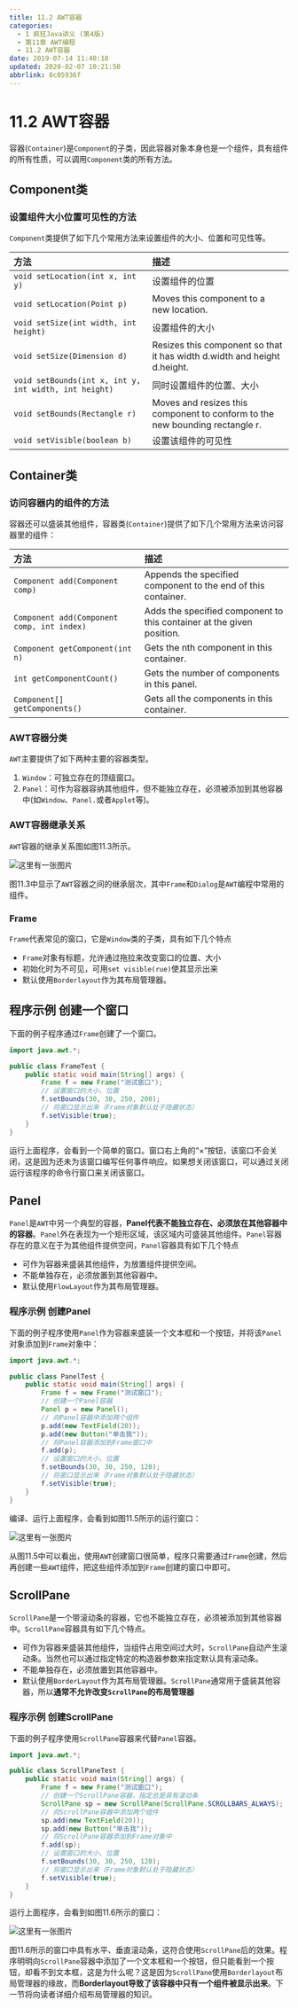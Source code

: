 ```yaml
---
title: 11.2 AWT容器
categories: 
  - 1 疯狂Java讲义 (第4版)
  - 第11章 AWT编程
  - 11.2 AWT容器
date: 2019-07-14 11:40:18
updated: 2020-02-07 10:21:50
abbrlink: 8c05936f
---
```

# 11.2 AWT容器
容器(`Container`)是`Component`的子类，因此容器对象本身也是一个组件，具有组件的所有性质，可以调用`Component`类的所有方法。
## Component类
### 设置组件大小位置可见性的方法
`Component`类提供了如下几个常用方法来设置组件的大小、位置和可见性等。

|方法|描述|
|:--|:--|
|`void setLocation(int x, int y)`|设置组件的位置|
|`void setLocation(Point p)`|Moves this component to a new location.|
|`void setSize(int width, int height)`|设置组件的大小|
|`void setSize(Dimension d)`|Resizes this component so that it has width d.width and height d.height.|
|`void setBounds(int x, int y, int width, int height)`|同时设置组件的位置、大小|
|`void setBounds(Rectangle r)`|Moves and resizes this component to conform to the new bounding rectangle r.|
|`void setVisible(boolean b)`|设置该组件的可见性|

## Container类
### 访问容器内的组件的方法
容器还可以盛装其他组件，容器类(`Container`)提供了如下几个常用方法来访问容器里的组件：

|方法|描述|
|:--|:--|
|`Component add(Component comp)`|Appends the specified component to the end of this container.|
|`Component add(Component comp, int index)`|Adds the specified component to this container at the given position.|
|`Component getComponent(int n)`|Gets the nth component in this container.|
|`int getComponentCount()`|Gets the number of components in this panel.|
|`Component[] getComponents()`|Gets all the components in this container.|

### AWT容器分类
`AWT`主要提供了如下两种主要的容器类型。
1. `Window`：可独立存在的顶级窗口。
2. `Panel`：可作为容器容纳其他组件，但不能独立存在，必须被添加到其他容器中(如`Window`、`Panel.`或者`Applet`等)。

### AWT容器继承关系
`AWT`容器的继承关系图如图11.3所示。

![这里有一张图片](https://raw.githubusercontent.com/lanlan2017/images/master/CrazyJavaHandout4/Chapter11/Figure11.3/1.png)

图11.3中显示了`AWT`容器之间的继承层次，其中`Frame`和`Dialog`是`AWT`编程中常用的组件。

### Frame
`Frame`代表常见的窗口，它是`Window`类的子类，具有如下几个特点
- `Frame`对象有标题，允许通过拖拉来改变窗口的位置、大小
- 初始化时为不可见，可用`set visible(rue)`使其显示出来
- 默认使用`Borderlayout`作为其布局管理器。

## 程序示例 创建一个窗口
下面的例子程序通过`Frame`创建了一个窗口。
```java
import java.awt.*;

public class FrameTest {
    public static void main(String[] args) {
        Frame f = new Frame("测试窗口");
        // 设置窗口的大小、位置
        f.setBounds(30, 30, 250, 200);
        // 将窗口显示出来（Frame对象默认处于隐藏状态）
        f.setVisible(true);
    }
}
```
运行上面程序，会看到一个简单的窗口。窗口右上角的“×”按钮，该窗口不会关闭，这是因为还未为该窗口编写任何事件响应。如果想关闭该窗口，可以通过关闭运行该程序的命令行窗口来关闭该窗口。

## Panel
`Panel`是`AWT`中另一个典型的容器，**Panel代表不能独立存在、必须放在其他容器中的容器**。`Panel`外在表现为一个矩形区域，该区域内可盛装其他组件。`Panel`容器存在的意义在于为其他组件提供空间，`Panel`容器具有如下几个特点
- 可作为容器来盛装其他组件，为放置组件提供空间。
- 不能单独存在，必须放置到其他容器中。
- 默认使用`FlowLayout`作为其布局管理器。

### 程序示例 创建Panel
下面的例子程序使用`Panel`作为容器来盛装一个文本框和一个按钮，并将该`Panel`对象添加到`Frame`对象中：
```java
import java.awt.*;

public class PanelTest {
    public static void main(String[] args) {
        Frame f = new Frame("测试窗口");
        // 创建一个Panel容器
        Panel p = new Panel();
        // 向Panel容器中添加两个组件
        p.add(new TextField(20));
        p.add(new Button("单击我"));
        // 将Panel容器添加到Frame窗口中
        f.add(p);
        // 设置窗口的大小、位置
        f.setBounds(30, 30, 250, 120);
        // 将窗口显示出来（Frame对象默认处于隐藏状态）
        f.setVisible(true);
    }
}
```
编译、运行上面程序，会看到如图11.5所示的运行窗口：

![这里有一张图片](https://raw.githubusercontent.com/lanlan2017/images/master/CrazyJavaHandout4/Chapter11/Figure11.3/2.png)

从图11.5中可以看出，使用`AWT`创建窗口很简单，程序只需要通过`Frame`创建，然后再创建一些`AWT`组件，把这些组件添加到`Frame`创建的窗口中即可。

## ScrollPane
`ScrollPane`是一个带滚动条的容器，它也不能独立存在，必须被添加到其他容器中。`ScrollPane`容器具有如下几个特点。

- 可作为容器来盛装其他组件，当组件占用空间过大时，`ScrollPane`自动产生滚动条。当然也可以通过指定特定的构造器参数来指定默认具有滚动条。
- 不能单独存在，必须放置到其他容器中。
- 默认使用`BorderLayout`作为其布局管理器。`ScrollPane`通常用于盛装其他容器，所以**通常不允许改变`ScrollPane`的布局管理器**

### 程序示例 创建ScrollPane
下面的例子程序使用`ScrollPane`容器来代替`Panel`容器。
```java
import java.awt.*;

public class ScrollPaneTest {
    public static void main(String[] args) {
        Frame f = new Frame("测试窗口");
        // 创建一个ScrollPane容器，指定总是具有滚动条
        ScrollPane sp = new ScrollPane(ScrollPane.SCROLLBARS_ALWAYS);
        // 向ScrollPane容器中添加两个组件
        sp.add(new TextField(20));
        sp.add(new Button("单击我"));
        // 将ScrollPane容器添加到Frame对象中
        f.add(sp);
        // 设置窗口的大小、位置
        f.setBounds(30, 30, 250, 120);
        // 将窗口显示出来（Frame对象默认处于隐藏状态）
        f.setVisible(true);
    }
}
```
运行上面程序，会看到如图11.6所示的窗口：

![这里有一张图片](https://raw.githubusercontent.com/lanlan2017/images/master/CrazyJavaHandout4/Chapter11/Figure11.3/3.png)

图11.6所示的窗口中具有水平、垂直滚动条，这符合使用`ScrollPane`后的效果。程序明明向`ScrollPane`容器中添加了一个文本框和一个按钮，但只能看到一个按钮，却看不到文本框，这是为什么呢？这是因为`ScrollPane`使用`Borderlayout`布局管理器的缘故，而**Borderlayout导致了该容器中只有一个组件被显示出来**。下一节将向读者详细介绍布局管理器的知识。

<!-- CrazyJavaHandout4/Chapter11/Figure11.3/ -->